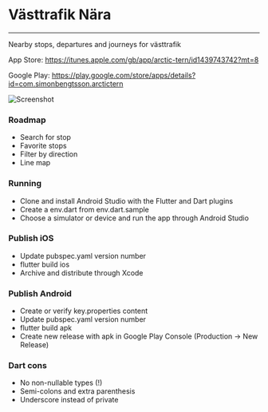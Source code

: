# Västtrafik Nära
---

Nearby stops, departures and journeys for västtrafik

App Store: https://itunes.apple.com/gb/app/arctic-tern/id1439743742?mt=8

Google Play: https://play.google.com/store/apps/details?id=com.simonbengtsson.arctictern

![Screenshot](https://is5-ssl.mzstatic.com/image/thumb/Purple128/v4/0a/75/55/0a755505-f237-7894-201d-7cf30bc9e023/pr_source.png/460x0w.png)

### Roadmap
- Search for stop
- Favorite stops
- Filter by direction
- Line map

### Running
- Clone and install Android Studio with the Flutter and Dart plugins
- Create a env.dart from env.dart.sample
- Choose a simulator or device and run the app through Android Studio

### Publish iOS
- Update pubspec.yaml version number
- flutter build ios
- Archive and distribute through Xcode

### Publish Android
- Create or verify key.properties content
- Update pubspec.yaml version number
- flutter build apk
- Create new release with apk in Google Play Console (Production -> New Release)

### Dart cons
- No non-nullable types (!)
- Semi-colons and extra parenthesis
- Underscore instead of private
